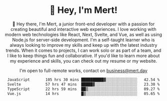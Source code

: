 <div align="center">
  <h1 align="center">👋 Hey, I'm Mert! </h1>
<p>
 🎉 Hey there, I'm Mert, a junior front-end developer with a passion for creating beautiful and interactive web experiences. I love working with modern web technologies like React, Next, Svelte, and Vue, as well as using Node.js for server-side development. I'm a self-taught learner who is always looking to improve my skills and keep up with the latest industry trends. When it comes to projects, I can work solo or as part of a team, and I like to keep things fun and collaborative. If you'd like to learn more about my experience and skills, you can check out my resume or my website.
</p>

  I'm open to full-remote works, contact on [business@mert.day](mailto:business@mert.day) 
  
<!--START_SECTION:waka-->

```txt
JavaScript       105 hrs 30 mins ██████████▓░░░░░░░░░░░░░░   42.54 %
Svelte           57 hrs 47 mins  █████▓░░░░░░░░░░░░░░░░░░░   23.30 %
TypeScript       22 hrs 59 mins  ██▒░░░░░░░░░░░░░░░░░░░░░░   09.27 %
Vue.js           14 hrs          █▒░░░░░░░░░░░░░░░░░░░░░░░   05.65 %
```

<!--END_SECTION:waka-->
